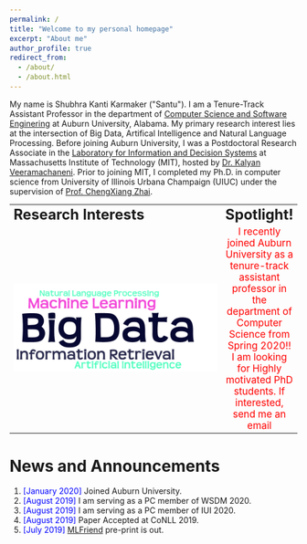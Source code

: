 ```yaml
---
permalink: /
title: "Welcome to my personal homepage"
excerpt: "About me"
author_profile: true
redirect_from: 
  - /about/
  - /about.html
---
```


My name is Shubhra Kanti Karmaker ("Santu"). I am a Tenure-Track Assistant Professor in the department of [Computer Science and Software Enginering](https://www.eng.auburn.edu/comp/) at Auburn University, Alabama. My primary research interest lies at the intersection of Big Data, Artifical Intelligence and Natural Language Processing. Before joining Auburn University, I was a Postdoctoral Research Associate in the [Laboratory for Information and Decision Systems](https://lids.mit.edu/) at Massachusetts Institute of Technology (MIT), hosted by [Dr. Kalyan Veeramachaneni](https://kalyan.lids.mit.edu/). Prior to joining MIT, I completed my Ph.D. in computer science from University of Illinois Urbana Champaign (UIUC) under the supervision of [Prof. ChengXiang Zhai](http://czhai.cs.illinois.edu/).


<table style="border-collapse: collapse; border: none;" align="center">
 <tr style="border: none;">
    <td style="border: none;" align="left"><b style="font-size:25px">Research Interests</b></td>
    <td style="border: none;" align="center"><b style="font-size:25px">Spotlight!</b></td>
 </tr>
 <tr>
    <td style="border: none;" align="left" width="500"> <img src="images/ResearchInterest.png" alt="" /></td>
    <td style="border: none;" align="center"><span style="color:red; font-size:17px"> I recently joined Auburn University as a tenure-track assistant professor in the department of Computer Science from Spring 2020!! I am looking for Highly motivated PhD students. If interested, send me an email</span></td>
 </tr>
</table>


News and Announcements
======
1. <span style="color:blue">[January 2020] </span>  Joined Auburn University.
1. <span style="color:blue">[August 2019] </span>  I am serving as a PC member of WSDM 2020.
1. <span style="color:blue">[August 2019] </span>  I am serving as a PC member of IUI 2020.
1. <span style="color:blue">[August 2019] </span>  Paper Accepted at CoNLL 2019.
1. <span style="color:blue">[July 2019] </span>  [MLFriend](https://arxiv.org/abs/1906.12348) pre-print is out.

